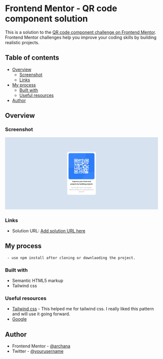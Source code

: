 # Frontend Mentor - QR code component solution

This is a solution to the [QR code component challenge on Frontend Mentor](https://www.frontendmentor.io/challenges/qr-code-component-iux_sIO_H). Frontend Mentor challenges help you improve your coding skills by building realistic projects.

## Table of contents

- [Overview](#overview)
  - [Screenshot](#screenshot)
  - [Links](#links)
- [My process](#my-process)
  - [Built with](#built-with)
  - [Useful resources](#useful-resources)
- [Author](#author)

## Overview

### Screenshot

![](./images/qrcode-screenshot.png)

### Links

- Solution URL: [Add solution URL here](https://your-solution-url.com)

## My process
     - use npm install after cloning or downlaoding the project.

### Built with

- Semantic HTML5 markup
- Tailwind css

### Useful resources

- [Tailwind css](https://tailwindcss.com/docs/installation) - This helped me for tailwind css. I really liked this pattern and will use it going forward.
- [Google](https://www.google.com)

## Author

- Frontend Mentor - [@archana](https://www.frontendmentor.io/profile/Archanaub04)
- Twitter - [@yourusername](https://twitter.com/Archanaub24)
